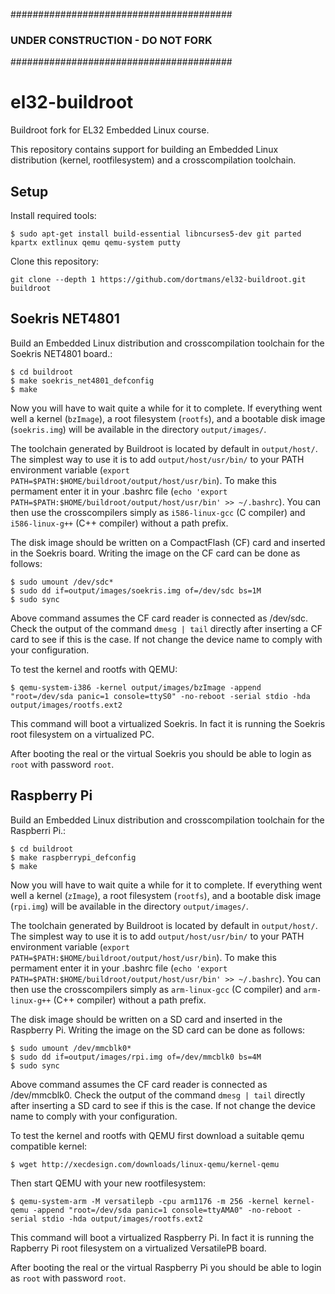 ########################################
### UNDER CONSTRUCTION - DO NOT FORK ###
########################################

el32-buildroot
==============
Buildroot fork for EL32 Embedded Linux course.

This repository contains support for building an Embedded Linux distribution (kernel, rootfilesystem) and a crosscompilation toolchain.

Setup
-----
Install required tools:
```
$ sudo apt-get install build-essential libncurses5-dev git parted kpartx extlinux qemu qemu-system putty
```

Clone this repository:
```
git clone --depth 1 https://github.com/dortmans/el32-buildroot.git buildroot
```

Soekris NET4801
---------------
Build an Embedded Linux distribution and crosscompilation toolchain for the Soekris NET4801 board.:
```
$ cd buildroot
$ make soekris_net4801_defconfig
$ make
```
Now you will have to wait quite a while for it to complete. If everything went well a kernel (`bzImage`), a root filesystem (`rootfs`), and a bootable disk image (`soekris.img`) will be available in the directory `output/images/`.

The toolchain generated by Buildroot is located by default in `output/host/`. The simplest way to use it is to add `output/host/usr/bin/` to your PATH environment variable (`export PATH=$PATH:$HOME/buildroot/output/host/usr/bin`).  To make this permament enter it in your .bashrc file (`echo 'export PATH=$PATH:$HOME/buildroot/output/host/usr/bin' >> ~/.bashrc`). You can then use the crosscompilers simply as `i586-linux-gcc` (C compiler) and `i586-linux-g++` (C++ compiler) without a path prefix.

The disk image should be written on a CompactFlash (CF) card and inserted in the Soekris board. Writing the image on the CF card can be done as follows:
```
$ sudo umount /dev/sdc*
$ sudo dd if=output/images/soekris.img of=/dev/sdc bs=1M
$ sudo sync
```
Above command assumes the CF card reader is connected as /dev/sdc. Check the output of the command `dmesg | tail` directly after inserting a CF card to see if this is the case. If not change the device name to comply with your configuration.

To test the kernel and rootfs with QEMU:
```
$ qemu-system-i386 -kernel output/images/bzImage -append "root=/dev/sda panic=1 console=ttyS0" -no-reboot -serial stdio -hda output/images/rootfs.ext2
```
This command will boot a virtualized Soekris. In fact it is running the Soekris root filesystem on a virtualized PC.

After booting the real or the virtual Soekris you should be able to login as `root` with password `root`.

Raspberry Pi
------------
Build an Embedded Linux distribution and crosscompilation toolchain for the Raspberri Pi.:
```
$ cd buildroot
$ make raspberrypi_defconfig
$ make
```
Now you will have to wait quite a while for it to complete. If everything went well a kernel (`zImage`), a root filesystem (`rootfs`), and a bootable disk image (`rpi.img`) will be available in the directory `output/images/`.

The toolchain generated by Buildroot is located by default in `output/host/`. The simplest way to use it is to add `output/host/usr/bin/` to your PATH environment variable (`export PATH=$PATH:$HOME/buildroot/output/host/usr/bin`).  To make this permament enter it in your .bashrc file (`echo 'export PATH=$PATH:$HOME/buildroot/output/host/usr/bin' >> ~/.bashrc`). You can then use the crosscompilers simply as `arm-linux-gcc` (C compiler) and `arm-linux-g++` (C++ compiler) without a path prefix.

The disk image should be written on a SD card and inserted in the Raspberry Pi. Writing the image on the SD card can be done as follows:
```
$ sudo umount /dev/mmcblk0*
$ sudo dd if=output/images/rpi.img of=/dev/mmcblk0 bs=4M
$ sudo sync
```
Above command assumes the CF card reader is connected as /dev/mmcblk0. Check the output of the command `dmesg | tail` directly after inserting a SD card to see if this is the case. If not change the device name to comply with your configuration.

To test the kernel and rootfs with QEMU first download a suitable qemu compatible kernel:
```
$ wget http://xecdesign.com/downloads/linux-qemu/kernel-qemu
```
Then start QEMU with your new rootfilesystem:
```
$ qemu-system-arm -M versatilepb -cpu arm1176 -m 256 -kernel kernel-qemu -append "root=/dev/sda panic=1 console=ttyAMA0" -no-reboot -serial stdio -hda output/images/rootfs.ext2
```
This command will boot a virtualized Raspberry Pi. In fact it is running the Rapberry Pi root filesystem on a virtualized VersatilePB board.

After booting the real or the virtual Raspberry Pi you should be able to login as `root` with password `root`.

